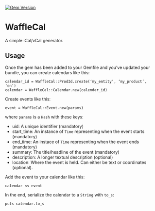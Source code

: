 [![Gem Version](https://badge.fury.io/rb/waffle_cal.svg)](http://badge.fury.io/rb/waffle_cal)

# WaffleCal
A simple iCal/vCal generator.

## Usage
Once the gem has been added to your Gemfile and you’ve updated your bundle, you can create calendars like this:

	calendar_id = WaffleCal::ProdId.create(‘my_entity’, ‘my_product’, ‘en’)
	calendar = WaffleCal::Calendar.new(calendar_id)
	
Create events like this:

	event = WaffleCal::Event.new(params)

where `params` is a `Hash` with these keys:

* uid: A unique identifier (mandatory)
* start_time: An instance of `Time` representing when the event starts (mandatory)
* end_time: An instace of `Time` representing when the event ends (mandatory)
* summary: The title/headline of the event (mandatory)
* description: A longer textual description (optional)
* location: Where the event is held. Can either be text or coordinates (optional).

Add the event to your calendar like this:

	calendar << event

In the end, serialize the calendar to a `String` with `to_s`:

	puts calendar.to_s
